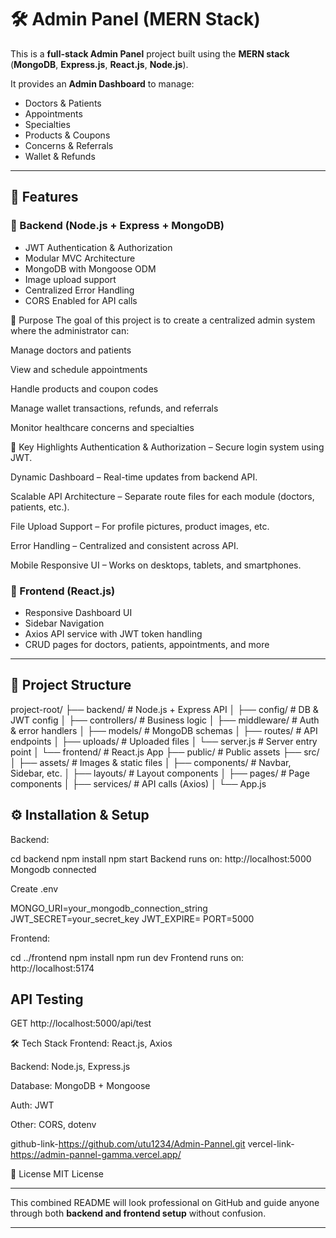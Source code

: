 # 🛠 Admin Panel (MERN Stack)

This is a **full-stack Admin Panel** project built using the **MERN stack**  
(**MongoDB**, **Express.js**, **React.js**, **Node.js**).

It provides an **Admin Dashboard** to manage:
- Doctors & Patients
- Appointments
- Specialties
- Products & Coupons
- Concerns & Referrals
- Wallet & Refunds

---

## 🚀 Features

### 🔹 Backend (Node.js + Express + MongoDB)
- JWT Authentication & Authorization
- Modular MVC Architecture
- MongoDB with Mongoose ODM
- Image upload support
- Centralized Error Handling
- CORS Enabled for API calls


🎯 Purpose
The goal of this project is to create a centralized admin system where the administrator can:

Manage doctors and patients

View and schedule appointments

Handle products and coupon codes

Manage wallet transactions, refunds, and referrals

Monitor healthcare concerns and specialties




🔹 Key Highlights
Authentication & Authorization – Secure login system using JWT.

Dynamic Dashboard – Real-time updates from backend API.

Scalable API Architecture – Separate route files for each module (doctors, patients, etc.).

File Upload Support – For profile pictures, product images, etc.

Error Handling – Centralized and consistent across API.

Mobile Responsive UI – Works on desktops, tablets, and smartphones.








### 🔹 Frontend (React.js)
- Responsive Dashboard UI
- Sidebar Navigation
- Axios API service with JWT token handling
- CRUD pages for doctors, patients, appointments, and more

---

## 📂 Project Structure

project-root/
├── backend/ # Node.js + Express API
│ ├── config/ # DB & JWT config
│ ├── controllers/ # Business logic
│ ├── middleware/ # Auth & error handlers
│ ├── models/ # MongoDB schemas
│ ├── routes/ # API endpoints
│ ├── uploads/ # Uploaded files
│ └── server.js # Server entry point
│
└── frontend/ # React.js App
├── public/ # Public assets
├── src/
│ ├── assets/ # Images & static files
│ ├── components/ # Navbar, Sidebar, etc.
│ ├── layouts/ # Layout components
│ ├── pages/ # Page components
│ ├── services/ # API calls (Axios)
│ └── App.js


## ⚙️ Installation & Setup

Backend:

cd backend
npm install
npm start
Backend runs on: http://localhost:5000
Mongodb connected

Create .env

MONGO_URI=your_mongodb_connection_string
JWT_SECRET=your_secret_key
JWT_EXPIRE=
PORT=5000

Frontend:

cd ../frontend
npm install
npm run dev
Frontend runs on: http://localhost:5174

## API Testing
GET http://localhost:5000/api/test



🛠 Tech Stack
Frontend: React.js, Axios

Backend: Node.js, Express.js

Database: MongoDB + Mongoose

Auth: JWT

Other: CORS, dotenv



github-link-https://github.com/utu1234/Admin-Pannel.git
vercel-link-https://admin-pannel-gamma.vercel.app/



📜 License
MIT License


---

This combined README will look professional on GitHub and guide anyone through both **backend and frontend setup** without confusion.  

------



